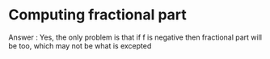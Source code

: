 # Computing fractional part

Answer : Yes, the only problem is that if f is negative then fractional part will be too, which may not be what is excepted